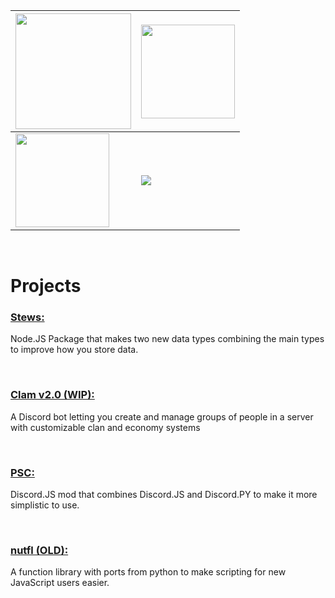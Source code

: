 | <img height=185 src="https://github-readme-activity-graph.cyclic.app/graph?username=nuttmegg&theme=github-compact"> | <img  height=150 src="https://github-readme-stats-git-masterrstaa-rickstaa.vercel.app/api?username=nuttmegg&theme=github_dark"> |
| ---- | ---- |
| <img height=150 src="https://github-profile-summary-cards.vercel.app/api/cards/profile-details?username=nuttmegg&theme=github_dark"> | <img src="https://github-readme-stats.vercel.app/api/top-langs/?username=nuttmegg&theme=github_dark">

<br>

# Projects

### **[Stews:](https://github.com/nuttmegg/stew)** 
Node.JS Package that makes two new data types combining the main types to improve how you store data.

<br>

### **[Clam v2.0 (WIP):](https://github.com/nuttmegg/Clam)** 
A Discord bot letting you create and manage groups of people in a server with customizable clan and economy systems

<br>

### **[PSC:](https://github.com/nuttmegg/psc)** 
Discord.JS mod that combines Discord.JS and Discord.PY to make it more simplistic to use.

<br>

### **[nutfl (OLD):](https://github.com/nuttmegg/nutfl)** 
A function library with ports from python to make scripting for new JavaScript users easier.
